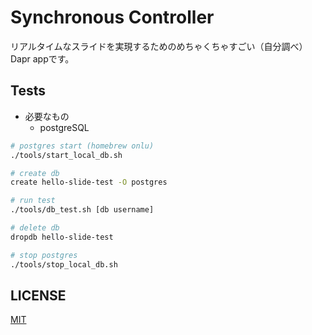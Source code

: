 # Synchronous Controller

リアルタイムなスライドを実現するためのめちゃくちゃすごい（自分調べ）Dapr appです。

## Tests

- 必要なもの
  - postgreSQL

```bash
# postgres start (homebrew onlu)
./tools/start_local_db.sh

# create db
create hello-slide-test -O postgres

# run test
./tools/db_test.sh [db username]

# delete db
dropdb hello-slide-test

# stop postgres
./tools/stop_local_db.sh
```

## LICENSE

[MIT](./LICENSE)
